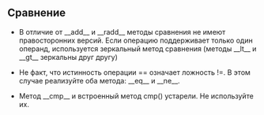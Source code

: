 ## Сравнение

* В отличие от \_\_add\_\_ и \_\_radd\_\_ методы сравнения не имеют правосторонних версий. Если операцию поддерживает только один операнд, используется зеркальный метод сравнения (методы \_\_lt\_\_ и \_\_gt\_\_ зеркальны друг другу)

* Не факт, что истинность операции == означает ложность !=. В этом случае реализуйте оба метода: \_\_eq\_\_ и \_\_ne\_\_.

* Метод \_\_cmp\_\_ и встроенный метод cmp() устарели. Не используйте их.
